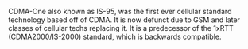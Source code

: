 CDMA-One also known as IS-95, was the first ever cellular standard technology based off of CDMA. It is now defunct due to GSM and later classes of cellular techs replacing it. It is a predecessor of the 1xRTT (CDMA2000/IS-2000) standard, which is backwards compatible.